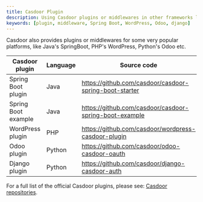 ```yaml
---
title: Casdoor Plugin
description: Using Casdoor plugins or middlewares in other frameworks like Spring Boot, WordPress, Odoo, etc.
keywords: [plugin, middleware, Spring Boot, WordPress, Odoo, django]
---
```


Casdoor also provides plugins or middlewares for some very popular platforms, like Java's SpringBoot, PHP's WordPress, Python's Odoo etc.

| Casdoor plugin      | Language | Source code                                            |
|---------------------|----------|--------------------------------------------------------|
| Spring Boot plugin  | Java     | https://github.com/casdoor/casdoor-spring-boot-starter |
| Spring Boot example | Java     | https://github.com/casdoor/casdoor-spring-boot-example |
| WordPress plugin    | PHP      | https://github.com/casdoor/wordpress-casdoor-plugin    |
| Odoo plugin         | Python   | https://github.com/casdoor/odoo-casdoor-oauth          |
| Django plugin       | Python   | https://github.com/casdoor/django-casdoor-auth         |

For a full list of the official Casdoor plugins, please see: [Casdoor repositories](https://github.com/orgs/casdoor/repositories?q=sdk+in%3Areadme&type=all&language=&sort=).